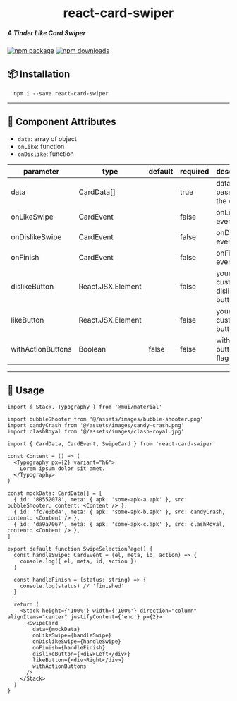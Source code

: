 ## <h1 align="center">react-card-swiper</h1>

<h5>A Tinder Like Card Swiper</h6>

[![npm package](https://img.shields.io/npm/v/react-card-swiper/latest.svg)](https://www.npmjs.com/package/react-card-swiper)
[![npm downloads](https://img.shields.io/npm/dm/react-card-swiper.svg)](https://www.npmjs.com/package/react-card-swiper)

## 📦 Installation

```shell
  npm i --save react-card-swiper
```

---

## 🔗 Component Attributes

- `data`: array of object
- `onLike`: function
- `onDislike`: function

| parameter         | type              | default | required | description                   |
| ----------------- | ----------------- | ------- | -------- | ----------------------------- |
| data              | CardData[]        |         | true     | data to be passed to the card |
| onLikeSwipe       | CardEvent         |         | false    | onLike event                  |
| onDislikeSwipe    | CardEvent         |         | false    | onDislike event               |
| onFinish          | CardEvent         |         | false    | onFinish event                |
| dislikeButton     | React.JSX.Element |         | false    | your custom dislike button    |
| likeButton        | React.JSX.Element |         | false    | your custom like button       |
| withActionButtons | Boolean           | false   | false    | with action buttons flag      |

---

## 🔨 Usage

```tsx
import { Stack, Typography } from '@mui/material'

import bubbleShooter from '@/assets/images/bubble-shooter.png'
import candyCrash from '@/assets/images/candy-crash.png'
import clashRoyal from '@/assets/images/clash-royal.jpg'

import { CardData, CardEvent, SwipeCard } from 'react-card-swiper'

const Content = () => (
  <Typography px={2} variant="h6">
    Lorem ipsum dolor sit amet.
  </Typography>
)

const mockData: CardData[] = [
  { id: '88552078', meta: { apk: 'some-apk-a.apk' }, src: bubbleShooter, content: <Content /> },
  { id: 'fc7e0bd4', meta: { apk: 'some-apk-b.apk' }, src: candyCrash, content: <Content /> },
  { id: 'da9a7067', meta: { apk: 'some-apk-c.apk' }, src: clashRoyal, content: <Content /> },
]

export default function SwipeSelectionPage() {
  const handleSwipe: CardEvent = (el, meta, id, action) => {
    console.log({ el, meta, id, action })
  }

  const handleFinish = (status: string) => {
    console.log(status) // 'finished'
  }

  return (
    <Stack height={'100%'} width={'100%'} direction="column" alignItems="center" justifyContent={'end'} p={2}>
      <SwipeCard
        data={mockData}
        onLikeSwipe={handleSwipe}
        onDislikeSwipe={handleSwipe}
        onFinish={handleFinish}
        dislikeButton={<div>Left</div>}
        likeButton={<div>Right</div>}
        withActionButtons
      />
    </Stack>
  )
}
```
